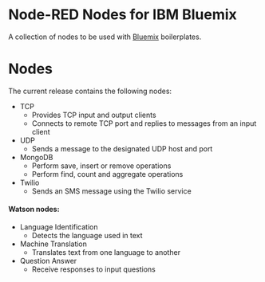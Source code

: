 Node-RED Nodes for IBM Bluemix
==============================

A collection of nodes to be used with [Bluemix](https://ace.ng.bluemix.net/) boilerplates.

# Nodes

The current release contains the following nodes:

- TCP
    - Provides TCP input and output clients
    - Connects to remote TCP port and replies to messages from an input client
- UDP
    - Sends a message to the designated UDP host and port
- MongoDB
    - Perform save, insert or remove operations
    - Perform find, count and aggregate operations
- Twilio
    - Sends an SMS message using the Twilio service

#### Watson nodes:

- Language Identification
    - Detects the language used in text
- Machine Translation
    - Translates text from one language to another
- Question Answer
    - Receive responses to input questions
